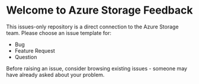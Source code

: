 

# Welcome to Azure Storage Feedback

This issues-only repository is a direct connection to the Azure Storage team. Please choose an issue template for:
- Bug
- Feature Request
- Question

Before raising an issue, consider browsing existing issues - someone may have already asked about your problem.


